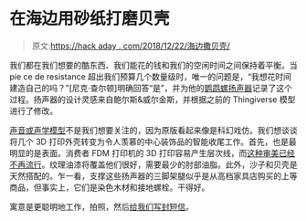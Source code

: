 # 在海边用砂纸打磨贝壳

> 原文:[https://hack aday . com/2018/12/22/海边撒贝壳/](https://hackaday.com/2018/12/22/sanding-seashells-by-the-seashore/)

我们都在我们想要的酷东西、我们能花的钱和我们的空闲时间之间保持着平衡。当 pie ce de resistance 超出我们预算几个数量级时，唯一的问题是，“我想花时间建造自己的吗？”[尼克·查尔顿]明确回答“是”，并为他的[鹦鹉螺扬声器](https://www.instructables.com/id/3D-Printed-Nautilus-Speakers/)记录了这个过程。扬声器的设计灵感来自鲍尔斯&威尔金斯，并根据之前的 Thingiverse 模型进行了修改。

[声音或声学模型](https://hackaday.com/2018/11/08/a-3d-printed-egg-shaped-speaker-cabinet/)不是我们想要关注的，因为原版看起来像是科幻戏仿。我们想谈谈将几个 3D 打印外壳转变为令人羡慕的中心装饰品的智能收尾工作。首先，也是最明显的是表面。消费者 FDM 打印机的 3D 打印容易产生层次线，而[这种审美已经不再流行](https://hackaday.com/2013/03/23/smoothing-3d-prints-with-acetone-vapor/)。纹理油漆将覆盖他们很好，需要最少的肘部油脂。此外，沙子和贝壳是天然搭配的。乍一看，支撑这些扬声器的三脚架腿似乎是从高档家具店购买的上等商品，但事实上，它们是染色木材和接地螺栓。干得好。

寓意是更聪明地工作，拍照，然后[给我们写封短信](https://hackaday.com/submit-a-tip/)。